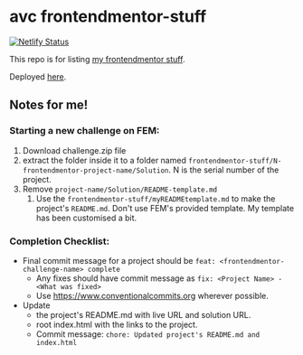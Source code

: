 # avc frontendmentor-stuff

[![Netlify Status](https://api.netlify.com/api/v1/badges/551c4d3a-44a8-4a6f-8700-268b00a56586/deploy-status)](https://app.netlify.com/sites/avc-frontendmentor/deploys)

This repo is for listing [my frontendmentor stuff](https://www.frontendmentor.io/profile/Ativerc).

Deployed [here](https://avc-frontendmentor-stuff.netlify.app/).


## Notes for me!
### Starting a new challenge on FEM:
1. Download challenge.zip file
2. extract the folder inside it to a folder named `frontendmentor-stuff/N-frontendmentor-project-name/Solution`. N is the serial number of the project.
3. Remove `project-name/Solution/README-template.md`
   1. Use the `frontendmentor-stuff/myREADMEtemplate.md` to make the project's `README.md`. Don't use FEM's provided template. My template has been customised a bit.


### Completion Checklist:
- Final commit message for a project should be `feat: <frontendmentor-challenge-name> complete`
  - Any fixes should have commit message as `fix: <Project Name> - <What was fixed>`
  - Use https://www.conventionalcommits.org wherever possible.
- Update 
  - the project's README.md with live URL and solution URL.
  - root index.html with the links to the project.
  - Commit message: `chore: Updated project's README.md and index.html`